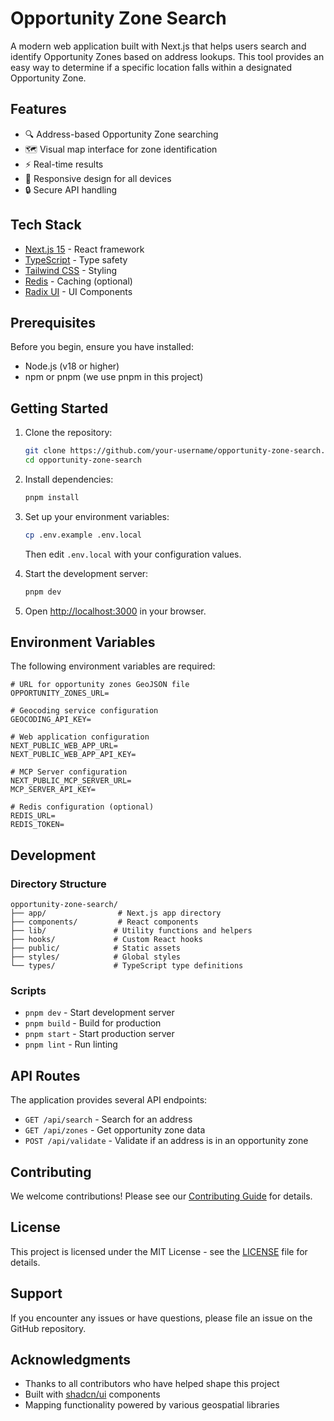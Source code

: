 # Opportunity Zone Search

A modern web application built with Next.js that helps users search and identify Opportunity Zones based on address lookups. This tool provides an easy way to determine if a specific location falls within a designated Opportunity Zone.

## Features

- 🔍 Address-based Opportunity Zone searching
- 🗺️ Visual map interface for zone identification
- ⚡ Real-time results
- 📱 Responsive design for all devices
- 🔒 Secure API handling

## Tech Stack

- [Next.js 15](https://nextjs.org/) - React framework
- [TypeScript](https://www.typescriptlang.org/) - Type safety
- [Tailwind CSS](https://tailwindcss.com/) - Styling
- [Redis](https://redis.io/) - Caching (optional)
- [Radix UI](https://www.radix-ui.com/) - UI Components

## Prerequisites

Before you begin, ensure you have installed:
- Node.js (v18 or higher)
- npm or pnpm (we use pnpm in this project)

## Getting Started

1. Clone the repository:
   ```bash
   git clone https://github.com/your-username/opportunity-zone-search.git
   cd opportunity-zone-search
   ```

2. Install dependencies:
   ```bash
   pnpm install
   ```

3. Set up your environment variables:
   ```bash
   cp .env.example .env.local
   ```
   Then edit `.env.local` with your configuration values.

4. Start the development server:
   ```bash
   pnpm dev
   ```

5. Open [http://localhost:3000](http://localhost:3000) in your browser.

## Environment Variables

The following environment variables are required:

```env
# URL for opportunity zones GeoJSON file
OPPORTUNITY_ZONES_URL=

# Geocoding service configuration
GEOCODING_API_KEY=

# Web application configuration
NEXT_PUBLIC_WEB_APP_URL=
NEXT_PUBLIC_WEB_APP_API_KEY=

# MCP Server configuration
NEXT_PUBLIC_MCP_SERVER_URL=
MCP_SERVER_API_KEY=

# Redis configuration (optional)
REDIS_URL=
REDIS_TOKEN=
```

## Development

### Directory Structure

```
opportunity-zone-search/
├── app/                # Next.js app directory
├── components/         # React components
├── lib/               # Utility functions and helpers
├── hooks/             # Custom React hooks
├── public/            # Static assets
├── styles/            # Global styles
└── types/             # TypeScript type definitions
```

### Scripts

- `pnpm dev` - Start development server
- `pnpm build` - Build for production
- `pnpm start` - Start production server
- `pnpm lint` - Run linting

## API Routes

The application provides several API endpoints:

- `GET /api/search` - Search for an address
- `GET /api/zones` - Get opportunity zone data
- `POST /api/validate` - Validate if an address is in an opportunity zone

## Contributing

We welcome contributions! Please see our [Contributing Guide](CONTRIBUTING.md) for details.

## License

This project is licensed under the MIT License - see the [LICENSE](LICENSE) file for details.

## Support

If you encounter any issues or have questions, please file an issue on the GitHub repository.

## Acknowledgments

- Thanks to all contributors who have helped shape this project
- Built with [shadcn/ui](https://ui.shadcn.com/) components
- Mapping functionality powered by various geospatial libraries 